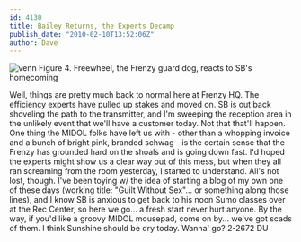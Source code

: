 ```yaml
---
id: 4130
title: Bailey Returns, the Experts Decamp
publish_date: "2010-02-10T13:52:06Z"
author: Dave
---
```

![venn](http://www.flagstafffrenzy.org/wp-content/uploads/2010/02/sleep2.jpg) Figure 4. Freewheel, the Frenzy guard dog, reacts to SB's homecoming

Well, things are pretty much back to normal here at Frenzy HQ. The efficiency experts have pulled up stakes and moved on. SB is out back shoveling the path to the transmitter, and I'm sweeping the reception area in the unlikely event that we'll have a customer today. Not that that'll happen. One thing the MIDOL folks have left us with - other than a whopping invoice and a bunch of bright pink, branded schwag - is the certain sense that the Frenzy has grounded hard on the shoals and is going down fast. I'd hoped the experts might show us a clear way out of this mess, but when they all ran screaming from the room yesterday, I started to understand. All's not lost, though. I've been toying w/ the idea of starting a blog of my own one of these days (working title: "Guilt Without Sex"... or something along those lines), and I know SB is anxious to get back to his noon Sumo classes over at the Rec Center, so here we go... a fresh start never hurt anyone. By the way, if you'd like a groovy MIDOL mousepad, come on by... we've got scads of them. I think Sunshine should be dry today. Wanna' go? 2-2672 DU
